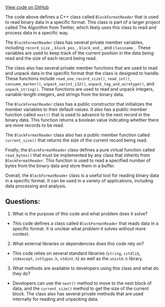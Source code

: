 [View code on GitHub](https://github.com/misbahsy/the-algorithm/twml/libtwml/include/twml/BlockFormatReader.h)

The code above defines a C++ class called `BlockFormatReader` that is used to read binary data in a specific format. This class is part of a larger project called The Algorithm from Twitter, which likely uses this class to read and process data in a specific way.

The `BlockFormatReader` class has several private member variables, including `record_size_`, `block_pos_`, `block_end_`, and `classname_`. These variables are used to keep track of the current position in the data being read and the size of each record being read.

The class also has several private member functions that are used to read and unpack data in the specific format that the class is designed to handle. These functions include `read_one_record_size()`, `read_int()`, `consume_marker()`, `unpack_varint_i32()`, `unpack_tag_and_wiretype()`, and `unpack_string()`. These functions are used to read and unpack integers, variable-length integers, and strings from the binary data.

The `BlockFormatReader` class has a public constructor that initializes the member variables to their default values. It also has a public member function called `next()` that is used to advance to the next record in the binary data. This function returns a boolean value indicating whether there are more records to be read.

The `BlockFormatReader` class also has a public member function called `current_size()` that returns the size of the current record being read.

Finally, the `BlockFormatReader` class defines a pure virtual function called `read_bytes()` that must be implemented by any class that inherits from `BlockFormatReader`. This function is used to read a specified number of bytes from the binary data and store them in a buffer.

Overall, the `BlockFormatReader` class is a useful tool for reading binary data in a specific format. It can be used in a variety of applications, including data processing and analysis.
## Questions: 
 1. What is the purpose of this code and what problem does it solve?
- This code defines a class called `BlockFormatReader` that reads data in a specific format. It is unclear what problem it solves without more context.

2. What external libraries or dependencies does this code rely on?
- This code relies on several standard libraries (`string`, `cstdlib`, `stdexcept`, `inttypes.h`, `stdint.h`) as well as the `unistd.h` library.

3. What methods are available to developers using this class and what do they do?
- Developers can use the `next()` method to move to the next block of data, and the `current_size()` method to get the size of the current block. The class also has several private methods that are used internally for reading and unpacking data.